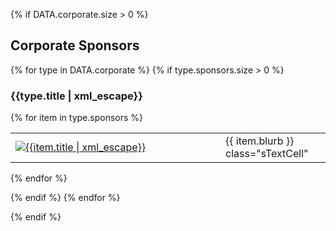 {% if DATA.corporate.size > 0 %}

<h2>Corporate Sponsors</h2>

{% for type in DATA.corporate %}
{% if type.sponsors.size > 0 %}

<h3>{{type.title | xml_escape}}</h3>

{% for item in type.sponsors %}
<table>
<tr><td class="sImageCell" style="width:320;"><a href="{{item.link | uri_escape}}" class="sLink" target="_blank" rel="noopener noreferrer">
    <img src="{{item.image | uri_escape}}" class="sImage" alt="{{item.title | xml_escape}}">
</a></td><td>{{ item.blurb }} class="sTextCell"</td></tr>
</table>

{% endfor %}

{% endif %}
{% endfor %}

{% endif %}
